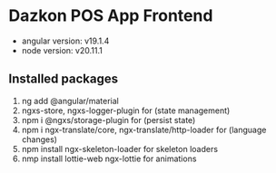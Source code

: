 # Dazkon POS App Frontend
- angular version: v19.1.4
- node version: v20.11.1

## Installed packages
1. ng add @angular/material
2. ngxs-store, ngxs-logger-plugin for (state management)
3. npm i @ngxs/storage-plugin for (persist state)
4. npm i ngx-translate/core, ngx-translate/http-loader for (language changes)
5. npm install ngx-skeleton-loader for skeleton loaders
6. nmp install lottie-web ngx-lottie for animations